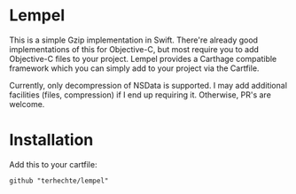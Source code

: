 # Lempel

This is a simple Gzip implementation in Swift. There're already good implementations of this for Objective-C, but most require you to add Objective-C files to your project. Lempel provides a Carthage compatible framework which you can simply add to your project via the Cartfile.

Currently, only decompression of NSData is supported. I may add additional facilities (files, compression) if I end up requiring it. Otherwise, PR's are welcome.


# Installation

Add this to your cartfile:

```
github "terhechte/lempel"
```
